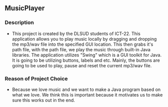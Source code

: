 ## MusicPlayer 

### Description
- This project is created by the DLSUD students of ICT-22. This application allows you to play music locally by dragging and dropping the mp3/wav file into the specified GUI location. This then grabs it's path file, with the path file, we play the music through built-in Java libraries. The application utilizes "Swing" which is a GUI toolkit for Java. It is going to be utilizing buttons, labels and etc. Mainly, the buttons are going to be used to play, pause and reset the current mp3/wav file.

### Reason of Project Choice
- Because we love music and we want to make a Java program based on what we love. We think this is important because it motivates us to make sure this works out in the end.
